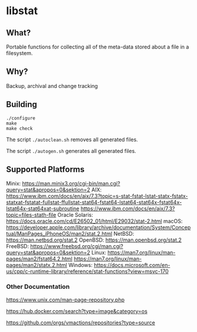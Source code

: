 # libstat

## What?

Portable functions for collecting all of the meta-data stored about a file in a filesystem.

## Why?

Backup, archival and change tracking

## Building

    ./configure
    make
    make check

The script `./autoclean.sh` removes all generated files.

The script `./autogen.sh` generates all generated files.

## Supported Platforms

Minix:
  <https://man.minix3.org/cgi-bin/man.cgi?query=stat&apropos=0&sektion=2>
AIX:
  <https://www.ibm.com/docs/en/aix/7.3?topic=s-stat-fstat-lstat-statx-fstatx-statxat-fstatat-fullstat-ffullstat-stat64-fstat64-lstat64-stat64x-fstat64x-lstat64x-stat64xat-subroutine>
  <https://www.ibm.com/docs/en/aix/7.3?topic=files-stath-file>
Oracle Solaris:
  <https://docs.oracle.com/cd/E26502_01/html/E29032/stat-2.html>
macOS:
  <https://developer.apple.com/library/archive/documentation/System/Conceptual/ManPages_iPhoneOS/man2/stat.2.html>
NetBSD:
  <https://man.netbsd.org/stat.2>
OpenBSD:
  <https://man.openbsd.org/stat.2>
FreeBSD:
  <https://www.freebsd.org/cgi/man.cgi?query=stat&apropos=0&sektion=2>
Linux:
  <https://man7.org/linux/man-pages/man2/fstat64.2.html>
  <https://man7.org/linux/man-pages/man2/statx.2.html>
Windows:
  <https://docs.microsoft.com/en-us/cpp/c-runtime-library/reference/stat-functions?view=msvc-170>

### Other Documentation

<https://www.unix.com/man-page-repository.php>

<https://hub.docker.com/search?type=image&category=os>

<https://github.com/orgs/vmactions/repositories?type=source>
